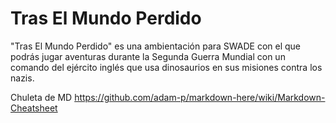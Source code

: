 # Tras El Mundo Perdido
"Tras El Mundo Perdido" es una ambientación para SWADE con el que podrás jugar aventuras durante la Segunda Guerra Mundial con un comando del ejército inglés que usa dinosaurios en sus misiones contra los nazis.

Chuleta de MD
https://github.com/adam-p/markdown-here/wiki/Markdown-Cheatsheet